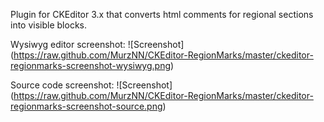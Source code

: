 Plugin for CKEditor 3.x that converts html comments for regional sections into visible blocks.

Wysiwyg editor screenshot:
![Screenshot]
(https://raw.github.com/MurzNN/CKEditor-RegionMarks/master/ckeditor-regionmarks-screenshot-wysiwyg.png)

Source code screenshot:
![Screenshot]
(https://raw.github.com/MurzNN/CKEditor-RegionMarks/master/ckeditor-regionmarks-screenshot-source.png)